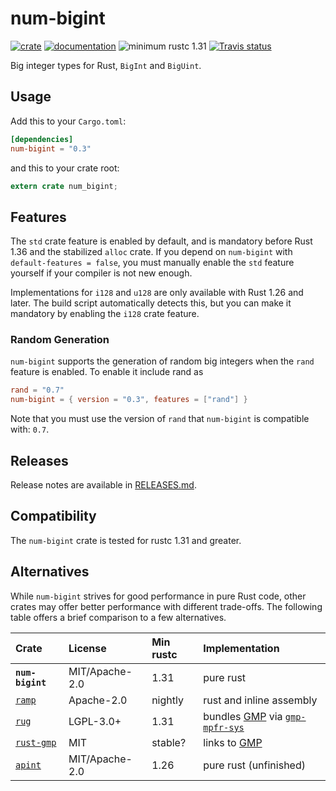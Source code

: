 # num-bigint

[![crate](https://img.shields.io/crates/v/num-bigint.svg)](https://crates.io/crates/num-bigint)
[![documentation](https://docs.rs/num-bigint/badge.svg)](https://docs.rs/num-bigint)
![minimum rustc 1.31](https://img.shields.io/badge/rustc-1.31+-red.svg)
[![Travis status](https://travis-ci.org/rust-num/num-bigint.svg?branch=master)](https://travis-ci.org/rust-num/num-bigint)

Big integer types for Rust, `BigInt` and `BigUint`.

## Usage

Add this to your `Cargo.toml`:

```toml
[dependencies]
num-bigint = "0.3"
```

and this to your crate root:

```rust
extern crate num_bigint;
```

## Features

The `std` crate feature is enabled by default, and is mandatory before Rust
1.36 and the stabilized `alloc` crate.  If you depend on `num-bigint` with
`default-features = false`, you must manually enable the `std` feature yourself
if your compiler is not new enough.

Implementations for `i128` and `u128` are only available with Rust 1.26 and
later.  The build script automatically detects this, but you can make it
mandatory by enabling the `i128` crate feature.

### Random Generation

`num-bigint` supports the generation of random big integers when the `rand`
feature is enabled. To enable it include rand as

```toml
rand = "0.7"
num-bigint = { version = "0.3", features = ["rand"] }
```

Note that you must use the version of `rand` that `num-bigint` is compatible
with: `0.7`.

## Releases

Release notes are available in [RELEASES.md](RELEASES.md).

## Compatibility

The `num-bigint` crate is tested for rustc 1.31 and greater.

## Alternatives

While `num-bigint` strives for good performance in pure Rust code, other
crates may offer better performance with different trade-offs.  The following
table offers a brief comparison to a few alternatives.

| Crate            | License        | Min rustc | Implementation |
| :--------------- | :------------- | :-------- | :------------- |
| **`num-bigint`** | MIT/Apache-2.0 | 1.31      | pure rust |
| [`ramp`]         | Apache-2.0     | nightly   | rust and inline assembly |
| [`rug`]          | LGPL-3.0+      | 1.31      | bundles [GMP] via [`gmp-mpfr-sys`] |
| [`rust-gmp`]     | MIT            | stable?   | links to [GMP] |
| [`apint`]        | MIT/Apache-2.0 | 1.26      | pure rust (unfinished) |

[GMP]: https://gmplib.org/
[`gmp-mpfr-sys`]: https://crates.io/crates/gmp-mpfr-sys
[`rug`]: https://crates.io/crates/rug
[`rust-gmp`]: https://crates.io/crates/rust-gmp
[`ramp`]: https://crates.io/crates/ramp
[`apint`]: https://crates.io/crates/apint
